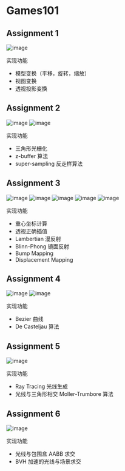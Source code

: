 # Games101
## Assignment 1
![image](https://github.com/jgw2000/Games101/blob/main/Assignment1/image.png)

实现功能
- 模型变换（平移，旋转，缩放）
- 视图变换
- 透视投影变换

## Assignment 2
![image](https://github.com/jgw2000/Games101/blob/main/Assignment2/image1.png)
![image](https://github.com/jgw2000/Games101/blob/main/Assignment2/image2.png)

实现功能
- 三角形光栅化
- z-buffer 算法
- super-sampling 反走样算法

## Assignment 3
![image](https://github.com/jgw2000/Games101/blob/main/Assignment3/image1.png)
![image](https://github.com/jgw2000/Games101/blob/main/Assignment3/image2.png)
![image](https://github.com/jgw2000/Games101/blob/main/Assignment3/image3.png)
![image](https://github.com/jgw2000/Games101/blob/main/Assignment3/image4.png)
![image](https://github.com/jgw2000/Games101/blob/main/Assignment3/image5.png)

实现功能
- 重心坐标计算
- 透视正确插值
- Lambertian 漫反射
- Blinn-Phong 镜面反射
- Bump Mapping
- Displacement Mapping

## Assignment 4
![image](https://github.com/jgw2000/Games101/blob/main/Assignment4/image1.png)
![image](https://github.com/jgw2000/Games101/blob/main/Assignment4/image2.png)

实现功能
- Bezier 曲线
- De Casteljau 算法

## Assignment 5
![image](https://github.com/jgw2000/Games101/blob/main/Assignment5/image.png)

实现功能
- Ray Tracing 光线生成
- 光线与三角形相交 Moller-Trumbore 算法

## Assignment 6
![image](https://github.com/jgw2000/Games101/blob/main/Assignment6/image.png)

实现功能
- 光线与包围盒 AABB 求交
- BVH 加速的光线与场景求交
